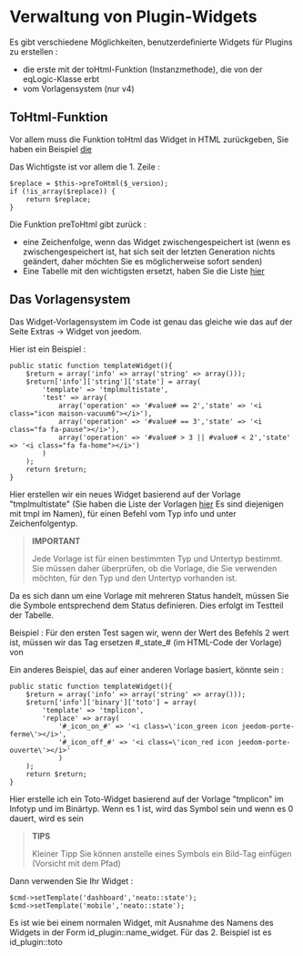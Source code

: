 # Verwaltung von Plugin-Widgets

Es gibt verschiedene Möglichkeiten, benutzerdefinierte Widgets für Plugins zu erstellen :

- die erste mit der toHtml-Funktion (Instanzmethode), die von der eqLogic-Klasse erbt
- vom Vorlagensystem (nur v4)

## ToHtml-Funktion

Vor allem muss die Funktion toHtml das Widget in HTML zurückgeben, Sie haben ein Beispiel [die](https://github.com/jeedom/plugin-weather/blob/beta/core/class/weather.class.php#L647)

Das Wichtigste ist vor allem die 1. Zeile :

````
$replace = $this->preToHtml($_version);
if (!is_array($replace)) {
	return $replace;
}
````

Die Funktion preToHtml gibt zurück :

- eine Zeichenfolge, wenn das Widget zwischengespeichert ist (wenn es zwischengespeichert ist, hat sich seit der letzten Generation nichts geändert, daher möchten Sie es möglicherweise sofort senden)
- Eine Tabelle mit den wichtigsten ersetzt, haben Sie die Liste [hier](https://github.com/jeedom/core/blob/alpha/core/class/eqLogic.class.php#L663)

## Das Vorlagensystem

Das Widget-Vorlagensystem im Code ist genau das gleiche wie das auf der Seite Extras -> Widget von jeedom.

Hier ist ein Beispiel :

````
public static function templateWidget(){
	$return = array('info' => array('string' => array()));
	$return['info']['string']['state'] = array(
		'template' => 'tmplmultistate',
		'test' => array(
			array('operation' => '#value# == 2','state' => '<i class="icon maison-vacuum6"></i>'),
			array('operation' => '#value# == 3','state' => '<i class="fa fa-pause"></i>'),
			array('operation' => '#value# > 3 || #value# < 2','state' => '<i class="fa fa-home"></i>')
		)
	);
	return $return;
}
````

Hier erstellen wir ein neues Widget basierend auf der Vorlage "tmplmultistate" (Sie haben die Liste der Vorlagen [hier](https://github.com/jeedom/core/tree/alpha/core/template/dashboard) Es sind diejenigen mit tmpl im Namen), für einen Befehl vom Typ info und unter Zeichenfolgentyp.

> **IMPORTANT**
>
> Jede Vorlage ist für einen bestimmten Typ und Untertyp bestimmt. Sie müssen daher überprüfen, ob die Vorlage, die Sie verwenden möchten, für den Typ und den Untertyp vorhanden ist.

Da es sich dann um eine Vorlage mit mehreren Status handelt, müssen Sie die Symbole entsprechend dem Status definieren. Dies erfolgt im Testteil der Tabelle.

Beispiel : Für den ersten Test sagen wir, wenn der Wert des Befehls 2 wert ist, müssen wir das Tag ersetzen #\_state_# (im HTML-Code der Vorlage) von </i>

Ein anderes Beispiel, das auf einer anderen Vorlage basiert, könnte sein :

````
public static function templateWidget(){
	$return = array('info' => array('string' => array()));
	$return['info']['binary']['toto'] = array(
		'template' => 'tmplicon',
		'replace' => array(
			'#_icon_on_#' => '<i class=\'icon_green icon jeedom-porte-ferme\'></i>',
			'#_icon_off_#' => '<i class=\'icon_red icon jeedom-porte-ouverte\'></i>'
			)
	);
	return $return;
}
````

Hier erstelle ich ein Toto-Widget basierend auf der Vorlage "tmplicon" im Infotyp und im Binärtyp. Wenn es 1 ist, wird das Symbol sein <i class='icon_green icon jeedom-porte-ferme'></i> und wenn es 0 dauert, wird es sein </i>

>**TIPS**
>
> Kleiner Tipp Sie können anstelle eines Symbols ein Bild-Tag einfügen (Vorsicht mit dem Pfad)

Dann verwenden Sie Ihr Widget :

````
$cmd->setTemplate('dashboard','neato::state');
$cmd->setTemplate('mobile','neato::state');
````

Es ist wie bei einem normalen Widget, mit Ausnahme des Namens des Widgets in der Form id_plugin::name_widget. Für das 2. Beispiel ist es id_plugin::toto


